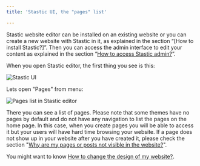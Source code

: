 ```yaml
---
title: 'Stastic UI, the "pages" list'

---
```

Stastic website editor can be installed on an existing website or you can create a new website with Stastic in it, as explained in the section “[How to install Stastic?]”. Then you can access the admin interface to edit your content as explained in the section “[How to access Stastic admin?](/docs/how-to-access-stastic-admin)”.

When you open Stastic editor, the first thing you see is this:

![Stastic UI](https://www.stastic.net//assets/2019-08-03-775924.png)

Lets open "Pages" from menu:


![Pages list in Stastic editor](https://www.stastic.net//assets/2019-08-04-801169.png)

There you can see a list of pages. Please note that some themes have no pages by default and do not have any navigation to list the pages on the home page. In this case, when you create pages you will be able to access it but your users will have hard time browsing your website. If a page does not show up in your website after you have created it, please check the section "[Why are my pages or posts not visible in the website?](/docs/why-are-my-pages-or-posts-not-visible-in-the-website)".

You might want to know [How to change the design of my website?](/docs/how-to-change-the-design-of-my-website).
